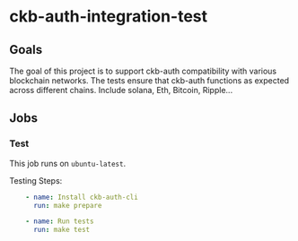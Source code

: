 # ckb-auth-integration-test

## Goals

The goal of this project is to support ckb-auth compatibility with various blockchain networks. The tests ensure that ckb-auth functions as expected across different chains.
Include solana, Eth, Bitcoin, Ripple...


## Jobs

### Test

This job runs on `ubuntu-latest`.

Testing Steps:

```yaml
    - name: Install ckb-auth-cli
      run: make prepare

    - name: Run tests
      run: make test
